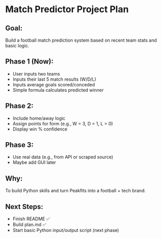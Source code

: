 # Match Predictor Project Plan

## Goal:
Build a football match prediction system based on recent team stats and basic logic.

## Phase 1 (Now):
- User inputs two teams
- Inputs their last 5 match results (W/D/L)
- Inputs average goals scored/conceded
- Simple formula calculates predicted winner

## Phase 2:
- Include home/away logic
- Assign points for form (e.g., W = 3, D = 1, L = 0)
- Display win % confidence

## Phase 3:
- Use real data (e.g., from API or scraped source)
- Maybe add GUI later

## Why:
To build Python skills and turn Peakfits into a football + tech brand.

## Next Steps:
- Finish README ✅
- Build plan.md ✅
- Start basic Python input/output script (next phase)
